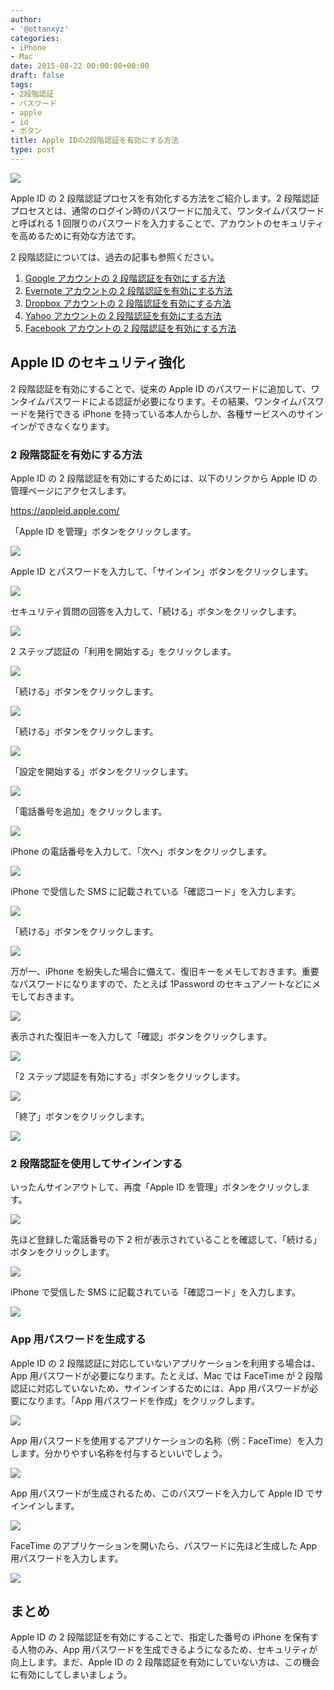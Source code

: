 ```yaml
---
author:
- '@ottanxyz'
categories:
- iPhone
- Mac
date: 2015-08-22 00:00:00+00:00
draft: false
tags:
- 2段階認証
- パスワード
- apple
- id
- ボタン
title: Apple IDの2段階認証を有効にする方法
type: post
---
```


![](150822-55d7cccd48ee5.jpg)

Apple ID の 2 段階認証プロセスを有効化する方法をご紹介します。2 段階認証プロセスとは、通常のログイン時のパスワードに加えて、ワンタイムパスワードと呼ばれる 1 回限りのパスワードを入力することで、アカウントのセキュリティを高めるために有効な方法です。

2 段階認証については、過去の記事も参照ください。

1. [Google アカウントの 2 段階認証を有効にする方法](/posts/2015/04/google-two-step-authentication-890/)
2. [Evernote アカウントの 2 段階認証を有効にする方法](/posts/2015/04/evernote-two-step-authentication-909/)
3. [Dropbox アカウントの 2 段階認証を有効にする方法](/posts/2015/04/dropbox-two-step-authentication-929/)
4. [Yahoo アカウントの 2 段階認証を有効にする方法](/posts/2015/04/yahoo-two-step-authentication-958/)
5. [Facebook アカウントの 2 段階認証を有効にする方法](/posts/2015/04/facebook-two-step-authentication-934/)

## Apple ID のセキュリティ強化

2 段階認証を有効にすることで、従来の Apple ID のパスワードに追加して、ワンタイムパスワードによる認証が必要になります。その結果、ワンタイムパスワードを発行できる iPhone を持っている本人からしか、各種サービスへのサインインができなくなります。

### 2 段階認証を有効にする方法

Apple ID の 2 段階認証を有効にするためには、以下のリンクから Apple ID の管理ページにアクセスします。

https://appleid.apple.com/

「Apple ID を管理」ボタンをクリックします。

![](150822-55d7c5e355448.png)

Apple ID とパスワードを入力して、「サインイン」ボタンをクリックします。

![](150822-55d7c5e688caa.png)

セキュリティ質問の回答を入力して、「続ける」ボタンをクリックします。

![](150822-55d7c5e8e4d67.png)

2 ステップ認証の「利用を開始する」をクリックします。

![](150822-55d7c5eb90218.png)

「続ける」ボタンをクリックします。

![](150822-55d7c5ede7c8f.png)

「続ける」ボタンをクリックします。

![](150822-55d7c5f0eb366.png)

「設定を開始する」ボタンをクリックします。

![](150822-55d7c5f3e982b.png)

「電話番号を追加」をクリックします。

![](150822-55d7c5f5ef21e.png)

iPhone の電話番号を入力して、「次へ」ボタンをクリックします。

![](150822-55d7c5f7bd16b.png)

iPhone で受信した SMS に記載されている「確認コード」を入力します。

![](150822-55d7c5f9a23d1.png)

「続ける」ボタンをクリックします。

![](150822-55d7c5fbbc205.png)

万が一、iPhone を紛失した場合に備えて、復旧キーをメモしておきます。重要なパスワードになりますので、たとえば 1Password のセキュアノートなどにメモしておきます。

![](150822-55d7c5fec52ac.png)

表示された復旧キーを入力して「確認」ボタンをクリックします。

![](150822-55d7c6019beb0.png)

「2 ステップ認証を有効にする」ボタンをクリックします。

![](150822-55d7c60380178.png)

「終了」ボタンをクリックします。

![](150822-55d7c605b87e9.png)

### 2 段階認証を使用してサインインする

いったんサインアウトして、再度「Apple ID を管理」ボタンをクリックします。

![](150822-55d7c6086f425.png)

先ほど登録した電話番号の下 2 桁が表示されていることを確認して、「続ける」ボタンをクリックします。

![](150822-55d7c60b2fcad.png)

iPhone で受信した SMS に記載されている「確認コード」を入力します。

![](150822-55d7c60db0b51.png)

### App 用パスワードを生成する

Apple ID の 2 段階認証に対応していないアプリケーションを利用する場合は、App 用パスワードが必要になります。たとえば、Mac では FaceTime が 2 段階認証に対応していないため、サインインするためには、App 用パスワードが必要になります。「App 用パスワードを作成」をクリックします。

![](150822-55d7c61011c77.png)

App 用パスワードを使用するアプリケーションの名称（例：FaceTime）を入力します。分かりやすい名称を付与するといいでしょう。

![](150822-55d7c612dd286.png)

App 用パスワードが生成されるため、このパスワードを入力して Apple ID でサインインします。

![](150822-55d7c6147b04b.png)

FaceTime のアプリケーションを開いたら、パスワードに先ほど生成した App 用パスワードを入力します。

![](150822-55d7ccc9b7c26.png)

## まとめ

Apple ID の 2 段階認証を有効にすることで、指定した番号の iPhone を保有する人物のみ、App 用パスワードを生成できるようになるため、セキュリティが向上します。まだ、Apple ID の 2 段階認証を有効にしていない方は、この機会に有効にしてしまいましょう。